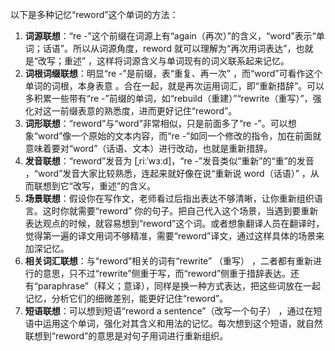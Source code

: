 以下是多种记忆“reword”这个单词的方法：
1. **词源联想**：“re -”这个前缀在词源上有“again（再次）”的含义，“word”表示“单词；话语”。所以从词源角度，reword 就可以理解为“再次用词表达”，也就是“改写；重述” ，这样将词源含义与单词现有的词义联系起来记忆。
2. **词根词缀联想**：明显“re -”是前缀，表“重复、再一次” ，而“word”可看作这个单词的词根，本身表意 。合在一起，就是再次运用词汇，即“重新措辞”。可以多积累一些带有“re -”前缀的单词，如“rebuild（重建）”“rewrite（重写）”，强化对这一前缀表意的熟悉度，进而更好记住“reword”。
3. **词形联想**：“reword”与“word”非常相似，只是前面多了“re -”。可以想象“word”像一个原始的文本内容，而“re -”如同一个修改的指令，加在前面就意味着要对“word”（话语、文本）进行改动，也就是重新措辞。
4. **发音联想**：“reword”发音为 [ˌriːˈwɜːd]，“re -”发音类似“重新”的“重”的发音 ，“word”发音大家比较熟悉，连起来就好像在说“重新说 word（话语）” ，从而联想到它“改写，重述”的含义。
5. **场景联想**：假设你在写作文，老师看过后指出表达不够清晰，让你重新组织语言。这时你就需要“reword” 你的句子。把自己代入这个场景，当遇到要重新表达观点的时候，就容易想到“reword”这个词。或者想象翻译人员在翻译时，觉得第一遍的译文用词不够精准，需要“reword”译文，通过这样具体的场景来加深记忆。
6. **相关词汇联想**：与“reword”相关的词有“rewrite” （重写） ，二者都有重新进行的意思，只不过“rewrite”侧重于写，而“reword”侧重于措辞表达。还有“paraphrase”（释义；意译），同样是换一种方式表达，把这些词放在一起记忆，分析它们的细微差别，能更好记住“reword”。
7. **短语联想**：可以想到短语“reword a sentence”（改写一个句子） ，通过在短语中运用这个单词，强化对其含义和用法的记忆。每次想到这个短语，就自然联想到“reword”的意思是对句子用词进行重新组织。 